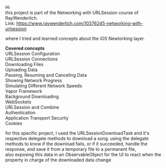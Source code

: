 Hi <br> 
this project is part of the Networking with URLSession course of RayWenderlich. <br>
Link: https://www.raywenderlich.com/10376245-networking-with-urlsession

where I tried and learned concepts about the iOS Newtorking layer. <br>

**Covered concepts** <br>
URLSession Configuration <br>
URLSession Connections <br>
Downloading Files <br>
Uploading Data <br>
Pausing, Resuming and Canceling Data <br>
Showing Network Progress <br>
Simulating Different Network Speeds <br>
Vapor Framework <br>
Background Downloading <br>
WebSockets <br>
URLSession and Combine <br>
Authentication <br>
Application Transport Security <br>
Cookies <br>

for this specific project, I used the URLSessionDownloadTask and it's respective delegate methods to download a song. 
using the delegate methods to know if the download fails, or if it succeeded, handle the response, and save it from a temporary file to a permanent file, <br>
also exposing this data in an ObservableObject for the UI to react when the property in charge of the downloaded data change

